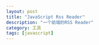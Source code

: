 ```yaml
---
layout: post
title: "JavaScript Rss Reader"
description: "一个前端的RSS Reader"
category: 工具
tags: [javascript]
---
```


<script type="text/javascript" src="/media/js/jquery.zrssfeed.js"></script>
<script type="text/javascript" src="/media/js/jquery.vticker.js"></script>
<script type="text/javascript">
	$(document).ready(function () {
		$('#ticker1').rssfeed('http://feed.cnblogs.com/blog/sitehome/rss',{}, function(e) {
			$(e).find('div.rssBody').vTicker();
		});
	});
</script>

<div id="ticker1"></div>
